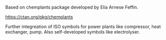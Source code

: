 Based on chemplants package developed by Elia Arnese Feffin.

https://ctan.org/pkg/chemplants

Further integreation of ISO symbols for power plants like compressor, heat exchanger, pump. Also self-developed symbols like electrolyser.